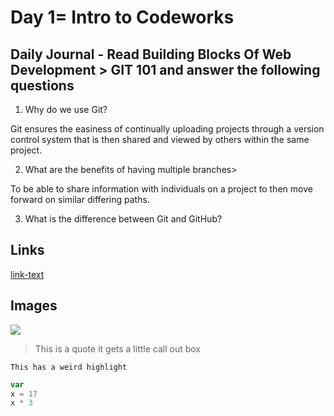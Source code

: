 # Day 1= Intro to Codeworks

## Daily Journal - Read Building Blocks Of Web Development > GIT 101 and answer the following questions

1. Why do we use Git?

Git ensures the easiness of continually uploading projects through a version control system that is then shared and viewed by others within the same project.

2. What are the benefits of having multiple branches>

To be able to share information with individuals on a project to then move forward on similar differing paths.

3. What is the difference between Git and GitHub?



## Links
<!-- example of linking HTML -->
[link-text](hhtps://google.com)

## Images 
<!-- example how to link image-->
![](https://placehold.it/200x200)

>This is a quote it gets a little call out box

`This has a weird highlight`

``` javascript
var 
x = 17
x * 3
```

